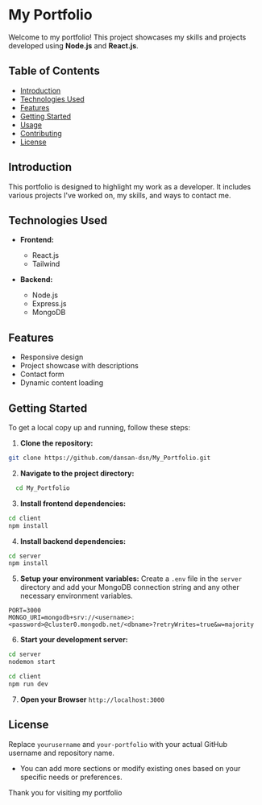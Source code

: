 # My Portfolio

Welcome to my portfolio! This project showcases my skills and projects developed using **Node.js** and **React.js**.

## Table of Contents

- [Introduction](#introduction)
- [Technologies Used](#technologies-used)
- [Features](#features)
- [Getting Started](#getting-started)
- [Usage](#usage)
- [Contributing](#contributing)
- [License](#license)

## Introduction

This portfolio is designed to highlight my work as a developer. It includes various projects I've worked on, my skills, and ways to contact me.

## Technologies Used

- **Frontend:**

  - React.js
  - Tailwind

- **Backend:**
  - Node.js
  - Express.js
  - MongoDB

## Features

- Responsive design
- Project showcase with descriptions
- Contact form
- Dynamic content loading

## Getting Started

To get a local copy up and running, follow these steps:

1. **Clone the repository:**

```bash
git clone https://github.com/dansan-dsn/My_Portfolio.git


```

2. **Navigate to the project directory:**

```bash
  cd My_Portfolio
```

3. **Install frontend dependencies:**

```bash
cd client
npm install
```

4. **Install backend dependencies:**

```bash
cd server
npm install
```

5. **Setup your environment variables:**
   Create a `.env` file in the `server` directory and add your MongoDB connection string and any other necessary environment variables.

```env
PORT=3000
MONGO_URI=mongodb+srv://<username>:<password>@cluster0.mongodb.net/<dbname>?retryWrites=true&w=majority
```

6. **Start your development server:**

```bash
cd server
nodemon start

```

```bash
cd client
npm run dev

```

7. **Open your Browser**
   `http://localhost:3000`

## License

Replace `yourusername` and `your-portfolio` with your actual GitHub username and repository name.

- You can add more sections or modify existing ones based on your specific needs or preferences.

Thank you for visiting my portfolio
